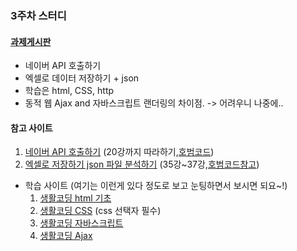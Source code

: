 ### 3주차 스터디

#### [과제게시판](https://github.com/WebScrapingStudy/StudyRepository/issues/3)  
 * 네이버 API 호출하기
 * 엑셀로 데이터 저장하기 + json
 * 학습은 html, CSS, http
 * 동적 웹 Ajax and 자바스크립트 랜더링의 차이점. -> 어려우니 나중에..

#### 참고 사이트
  1. [네이버 API 호출하기](https://www.youtube.com/watch?v=S6YFtFJma4Q&index=15&list=PLAdQRRy4vtQRzdg7D9n1rkDp9DIeWpBQ9) (20강까지 따라하기,[호범코드](https://github.com/WebScrapingStudy/StudyRepository/blob/master/3%EC%A3%BC%EC%B0%A8/%EC%A0%84%ED%98%B8%EB%B2%94/%EB%84%A4%EC%9D%B4%EB%B2%84%20%EA%B2%80%EC%83%89.ipynb))  
  2. [엑셀로 저장하기 json 파일 분석하기](https://www.youtube.com/watch?v=NQTa-F8habI&list=PLAdQRRy4vtQRzdg7D9n1rkDp9DIeWpBQ9&index=35) (35강~37강,[호범코드참고](https://github.com/WebScrapingStudy/StudyRepository/blob/master/3%EC%A3%BC%EC%B0%A8/%EC%A0%84%ED%98%B8%EB%B2%94/%EB%84%A4%EC%9D%B4%EB%B2%84%20%EA%B2%80%EC%83%89%EA%B2%B0%EA%B3%BC%20%EC%A0%80%EC%9E%A5%ED%95%98%EA%B8%B0.ipynb))

* 학습 사이트 (여기는 이런게 있다 정도로 보고 눈팅하면서 보시면 되요~!)  
  1. [생활코딩 html 기초](https://opentutorials.org/course/3084)
  2. [생활코딩 CSS](https://opentutorials.org/course/3086) (css 선택자 필수)
  3. [생활코딩 자바스크립트](https://opentutorials.org/course/3085)
  4. [생활코딩 Ajax](https://opentutorials.org/course/3281)
